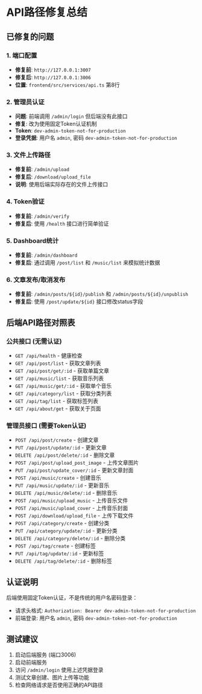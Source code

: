 # API路径修复总结

## 已修复的问题

### 1. 端口配置
- **修复前**: `http://127.0.0.1:3007`
- **修复后**: `http://127.0.0.1:3006`
- **位置**: `frontend/src/services/api.ts` 第8行

### 2. 管理员认证
- **问题**: 前端调用 `/admin/login` 但后端没有此接口
- **修复**: 改为使用固定Token认证机制
- **Token**: `dev-admin-token-not-for-production`
- **登录凭据**: 用户名 `admin`, 密码 `dev-admin-token-not-for-production`

### 3. 文件上传路径
- **修复前**: `/admin/upload`
- **修复后**: `/download/upload_file`
- **说明**: 使用后端实际存在的文件上传接口

### 4. Token验证
- **修复前**: `/admin/verify`
- **修复后**: 使用 `/health` 接口进行简单验证

### 5. Dashboard统计
- **修复前**: `/admin/dashboard`
- **修复后**: 通过调用 `/post/list` 和 `/music/list` 来模拟统计数据

### 6. 文章发布/取消发布
- **修复前**: `/admin/posts/${id}/publish` 和 `/admin/posts/${id}/unpublish`
- **修复后**: 使用 `/post/update/${id}` 接口修改status字段

## 后端API路径对照表

### 公共接口 (无需认证)
- `GET /api/health` - 健康检查
- `GET /api/post/list` - 获取文章列表
- `GET /api/post/get/:id` - 获取单篇文章
- `GET /api/music/list` - 获取音乐列表
- `GET /api/music/get/:id` - 获取单个音乐
- `GET /api/category/list` - 获取分类列表
- `GET /api/tag/list` - 获取标签列表
- `GET /api/about/get` - 获取关于页面

### 管理员接口 (需要Token认证)
- `POST /api/post/create` - 创建文章
- `PUT /api/post/update/:id` - 更新文章
- `DELETE /api/post/delete/:id` - 删除文章
- `POST /api/post/upload_post_image` - 上传文章图片
- `PUT /api/post/update_cover/:id` - 更新文章封面
- `POST /api/music/create` - 创建音乐
- `PUT /api/music/update/:id` - 更新音乐
- `DELETE /api/music/delete/:id` - 删除音乐
- `POST /api/music/upload_music` - 上传音乐文件
- `POST /api/music/upload_cover` - 上传音乐封面
- `POST /api/download/upload_file` - 上传下载文件
- `POST /api/category/create` - 创建分类
- `PUT /api/category/update/:id` - 更新分类
- `DELETE /api/category/delete/:id` - 删除分类
- `POST /api/tag/create` - 创建标签
- `PUT /api/tag/update/:id` - 更新标签
- `DELETE /api/tag/delete/:id` - 删除标签

## 认证说明
后端使用固定Token认证，不是传统的用户名密码登录：
- 请求头格式: `Authorization: Bearer dev-admin-token-not-for-production`
- 前端登录: 用户名 `admin`, 密码 `dev-admin-token-not-for-production`

## 测试建议
1. 启动后端服务 (端口3006)
2. 启动前端服务
3. 访问 `/admin/login` 使用上述凭据登录
4. 测试文章创建、图片上传等功能
5. 检查网络请求是否使用正确的API路径
